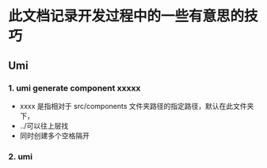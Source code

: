 # 此文档记录开发过程中的一些有意思的技巧

## Umi

### 1. umi generate component xxxxx

- xxxx 是指相对于 src/components 文件夹路径的指定路径，默认在此文件夹下，
- ../可以往上层找
- 同时创建多个空格隔开

### 2. umi
